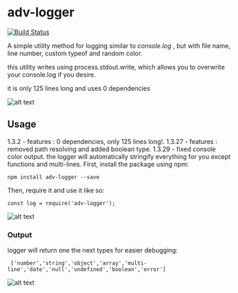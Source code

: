 # adv-logger

[![Build Status](https://travis-ci.org/yuraxdrumz/adv-logger.svg?branch=master)](https://travis-ci.org/yuraxdrumz/adv-logger)

A simple utility method for logging similar to *console.log* , but
with file name, line number, custom typeof and random color.

this utility writes using process.stdout.write,
which allows you to overwrite your console.log if you desire.

it is only 125 lines long and uses 0 dependencies


![alt text](https://i.imgsafe.org/e7cf4ed101.png)

## Usage
1.3.2 - features : 0 dependencies, only 125 lines long!.
1.3.27 - features : removed path resolving and added boolean type.
1.3.29 - fixed console color output.
the logger will automatically stringify everything for you except functions and multi-lines.
First, install the package using npm:

`npm install adv-logger --save`

Then, require it and use it like so:

`const log = require('adv-logger');`

![alt text](https://i.imgsafe.org/19a450d1ac.png)


### Output

logger will return one the next types for easier debugging:


``` ['number','string','object','array','multi-line','date','null','undefined','boolean','error']```

![alt text](https://i.imgsafe.org/19a628f0fa.png)
